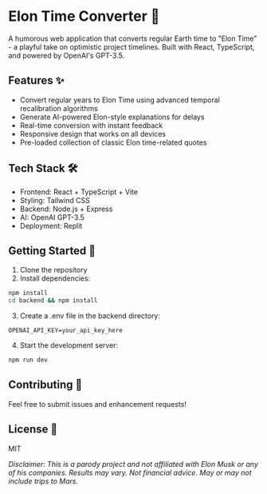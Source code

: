 # Elon Time Converter 🚀

A humorous web application that converts regular Earth time to "Elon Time" - a playful take on optimistic project timelines. Built with React, TypeScript, and powered by OpenAI's GPT-3.5.

## Features ✨

- Convert regular years to Elon Time using advanced temporal recalibration algorithms
- Generate AI-powered Elon-style explanations for delays
- Real-time conversion with instant feedback
- Responsive design that works on all devices
- Pre-loaded collection of classic Elon time-related quotes

## Tech Stack 🛠

- Frontend: React + TypeScript + Vite
- Styling: Tailwind CSS
- Backend: Node.js + Express
- AI: OpenAI GPT-3.5
- Deployment: Replit

## Getting Started 🚀

1. Clone the repository
2. Install dependencies:
```bash
npm install
cd backend && npm install
```
3. Create a .env file in the backend directory:
```
OPENAI_API_KEY=your_api_key_here
```
4. Start the development server:
```bash
npm run dev
```

## Contributing 🤝
Feel free to submit issues and enhancement requests!

## License 📝
MIT

_Disclaimer: This is a parody project and not affiliated with Elon Musk or any of his companies. Results may vary. Not financial advice. May or may not include trips to Mars._
